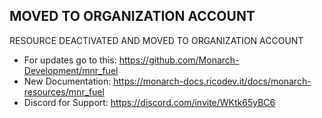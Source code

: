 ## MOVED TO ORGANIZATION ACCOUNT
RESOURCE DEACTIVATED AND MOVED TO ORGANIZATION ACCOUNT

- For updates go to this: https://github.com/Monarch-Development/mnr_fuel
- New Documentation: https://monarch-docs.ricodev.it/docs/monarch-resources/mnr_fuel
- Discord for Support: https://discord.com/invite/WKtk65yBC6
